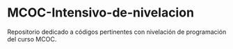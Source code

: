 # MCOC-Intensivo-de-nivelacion
Repositorio dedicado a códigos pertinentes con nivelación de programación del curso MCOC.
